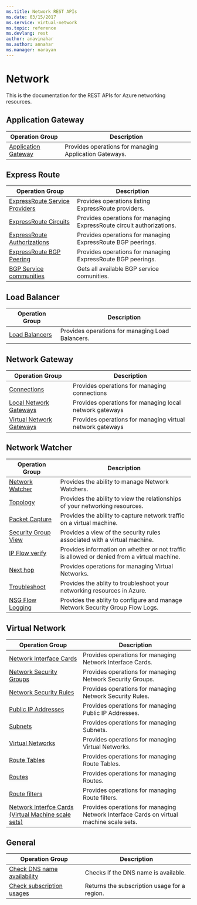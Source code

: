 ```yaml
---
ms.title: Network REST APIs
ms.date: 03/15/2017
ms.service: virtual-network
ms.topic: reference
ms.devlang: rest
author: anavinahar 
ms.author: annahar 
ms.manager: narayan
---
```

# Network

This is the documentation for the REST APIs for Azure networking resources.


## Application Gateway

|Operation Group|Description|
|---|---|
|[Application Gateway](~/docs-ref-autogen/network/applicationgateways.json) |Provides operations for managing Application Gateways.|

## Express Route

|Operation Group|Description|
|---|---|
|[ExpressRoute Service Providers](~/docs-ref-autogen/network/expressrouteserviceproviders.json)    |Provides operations listing ExpressRoute providers.|
|[ExpressRoute Circuits](~/docs-ref-autogen/network/expressroutecircuits.json)   | Provides operations for managing ExpressRoute circuit authorizations.|
|[ExpressRoute Authorizations](~/docs-ref-autogen/network/expressroutecircuitauthorizations.json)  |Provides operations for managing ExpressRoute BGP peerings.|
|[ExpressRoute BGP Peering](~/docs-ref-autogen/network/expressroutecircuitpeerings.json)  |Provides operations for managing ExpressRoute BGP peerings.|
|[BGP Service communities](~/docs-ref-autogen/network/bgpservicecommunities.json)    |Gets all available BGP service comunities.|

## Load Balancer

|Operation Group|Description|
|---|---|
|[Load Balancers](~/docs-ref-autogen/network/loadbalancers.json) |Provides operations for managing Load Balancers.|

## Network Gateway

|Operation Group|Description|
|---|---|
|[Connections](~/docs-ref-autogen/network/virtualnetworkgatewayconnections.json)  |Provides operations for managing connections|
|[Local Network Gateways](~/docs-ref-autogen/network/localnetworkgateways.json) | Provides operations for managing local network gateways|
|[Virtual Network Gateways](~/docs-ref-autogen/network/virtualnetworkgateways.json) |Provides operations for managing virtual network gateways|

## Network Watcher

|Operation Group|Description|
|---|---|
|[Network Watcher](~/docs-ref-autogen/network/networkwatchers.json) |Provides the ability to manage Network Watchers.|
|[Topology](~/docs-ref-autogen/network/networkwatchers.json#NetworkWatchers_GetTopology)   | Provides the ability to view the relationships of your networking resources. |
|[Packet Capture](~/docs-ref-autogen/network/packetcaptures.json)   |Provides the ability to capture network traffic on a virtual machine.| 
|[Security Group View](~/docs-ref-autogen/network/networkwatchers.json#NetworkWatchers_GetVMSecurityRules)   | Provides a view of the security rules associated with a virtual machine.| 
|[IP Flow verify](~/docs-ref-autogen/network/networkwatchers.json#NetworkWatchers_VerifyIPFlow)  |Provides information on whether or not traffic is allowed or denied from a virtual machine.| 
|[Next hop](~/docs-ref-autogen/network/networkwatchers.json#NetworkWatchers_GetNextHop)  |Provides operations for managing Virtual Networks.| 
|[Troubleshoot](~/docs-ref-autogen/network/networkwatchers.json#NetworkWatchers_GetTroubleshooting)   |Provides the ablity to troubleshoot your networking resources in Azure.| 
|[NSG Flow Logging](~/docs-ref-autogen/network/networkwatchers.json#NetworkWatchers_GetFlowLogStatus)   |Provides the ablity to configure and manage Network Security Group Flow Logs.| 

## Virtual Network

|Operation Group|Description|
|---|---|
|[Network Interface Cards](~/docs-ref-autogen/network/networkinterfaces.json) |Provides operations for managing Network Interface Cards.|
|[Network Security Groups](~/docs-ref-autogen/network/networksecuritygroups.json)   | Provides operations for managing Network Security Groups.|
|[Network Security Rules](~/docs-ref-autogen/network/securityrules.json)   |Provides operations for managing Network Security Rules.|
|[Public IP Addresses](~/docs-ref-autogen/network/publicipaddresses.json)   | Provides operations for managing Public IP Addresses.|
|[Subnets](~/docs-ref-autogen/network/subnets.json)  |Provides operations for managing Subnets.|
|[Virtual Networks](~/docs-ref-autogen/network/virtualnetworks.json)  |Provides operations for managing Virtual Networks.|
|[Route Tables](~/docs-ref-autogen/network/routetables.json)   |Provides operations for managing Route Tables.|
|[Routes](~/docs-ref-autogen/network/routes.json)   |Provides operations for managing Routes.|
|[Route filters](~/docs-ref-autogen/network/routefilters.json)   |Provides operations for managing Route filters.|
|[Network Interfce Cards (Virtual Machine scale sets)](~/docs-ref-autogen/network/Network%20Interfaces%20VM%20Scale%20Sets.json)   |Provides operations for managing Network Interface Cards on virtual machine scale sets.|

## General

|Operation Group|Description|
|---|---|
| [Check DNS name availability](~/docs-ref-autogen/network/checkdnsnameavailability.json)       |  Checks if the DNS name is available. |
| [Check subscription usages](~/docs-ref-autogen/network/usages.json)           |  Returns the subscription usage for a region. |